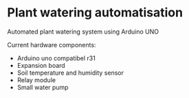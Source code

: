 # Plant watering automatisation
Automated plant watering system using Arduino UNO


Current hardware components: 
- Arduino uno compatibel r31
- Expansion board
- Soil temperature and humidity sensor
- Relay module
- Small water pump
